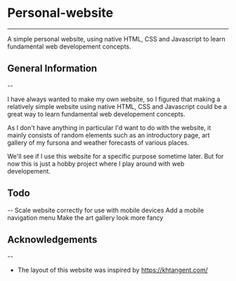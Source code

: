 # Personal-website
---

A simple personal website, using native HTML, CSS and Javascript to learn fundamental web developement concepts.


## General Information
--

I have always wanted to make my own website, so I figured that making a relatively simple website using native HTML, CSS and Javascript could be a great way to learn fundamental web developement concepts.

As I don't have anything in particular I'd want to do with the website, it mainly consists of random elements such as an introductory page, art gallery of my fursona and weather forecasts of various places. 

We'll see if I use this website for a specific purpose sometime later. But for now this is just a hobby project where I play around with web developement.

## Todo
--
Scale website correctly for use with mobile devices
Add a mobile navigation menu
Make the art gallery look more fancy

## Acknowledgements
--
- The layout of this website was inspired by https://khtangent.com/
